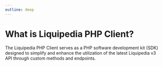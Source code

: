 ```yaml
---
outline: deep
---
```


# What is Liquipedia PHP Client?

The Liquipedia PHP Client serves as a PHP software development kit (SDK) designed to simplify and enhance the utilization of the latest Liquipedia v3 API through custom methods and endpoints.

